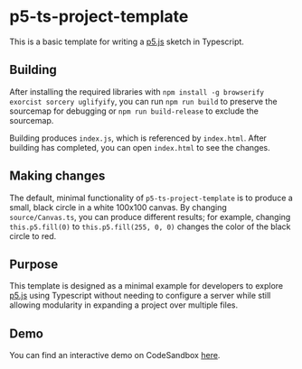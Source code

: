 # p5-ts-project-template

This is a basic template for writing a [p5.js](https://p5js.org/) sketch 
in Typescript.

## Building

After installing the required libraries with 
`npm install -g browserify exorcist sorcery uglifyify`, 
you can run `npm run build` to preserve the sourcemap for debugging or 
`npm run build-release` to exclude the sourcemap. 

Building produces `index.js`, which is referenced by `index.html`. 
After building has completed, you can open `index.html` to see the changes.

## Making changes

The default, minimal functionality of `p5-ts-project-template` is to produce a 
small, black circle in a white 100x100 canvas. By changing `source/Canvas.ts`, you
can produce different results; for example, changing `this.p5.fill(0)` to 
`this.p5.fill(255, 0, 0)` changes the color of the black circle to red.

## Purpose

This template is designed as a minimal example for developers to explore 
[p5.js](https://p5js.org/) using Typescript without needing to configure a server 
while still allowing modularity in expanding a project over multiple files.


## Demo

You can find an interactive demo on CodeSandbox [here](https://codesandbox.io/s/p5-ts-project-template-82uunw).
